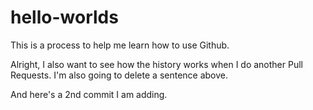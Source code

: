 # hello-worlds
This is a process to help me learn how to use Github.


Alright, I also want to see how the history works when I do another Pull Requests.  I'm also going to delete a sentence above.

And here's a 2nd commit I am adding. 

